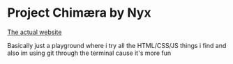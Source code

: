 # Project Chimæra by Nyx

[The actual website]

Basically just a playground where i try all the HTML/CSS/JS things i find and also im using git through the terminal cause it's more fun

[The actual website]: (https://chimaera.nyxviolet.com)